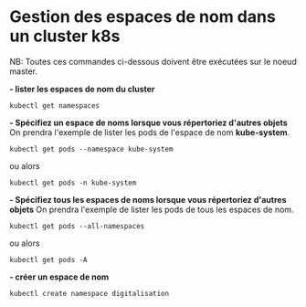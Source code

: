 # Gestion des espaces de nom dans un cluster k8s
NB: Toutes ces commandes ci-dessous doivent être exécutées sur le noeud master. <br>

**- lister les espaces de nom du cluster**
```
kubectl get namespaces
```

**- Spécifiez un espace de noms lorsque vous répertoriez d'autres objets**
On prendra l'exemple de lister les pods de l'espace de nom **kube-system**.
```
kubectl get pods --namespace kube-system
```
ou alors
```
kubectl get pods -n kube-system
```

**- Spécifiez tous les espaces de noms lorsque vous répertoriez d'autres objets**
On prendra l'exemple de lister les pods de tous les espaces de nom.
```
kubectl get pods --all-namespaces
```
ou alors
```
kubectl get pods -A
```

**- créer un espace de nom**
```
kubectl create namespace digitalisation
```